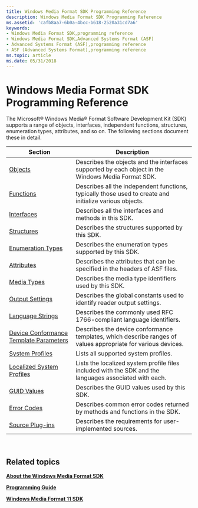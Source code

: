 ```yaml
---
title: Windows Media Format SDK Programming Reference
description: Windows Media Format SDK Programming Reference
ms.assetid: 'cafb8aa7-6b0a-4bcc-b618-2520a31cd7a6'
keywords:
- Windows Media Format SDK,programming reference
- Windows Media Format SDK,Advanced Systems Format (ASF)
- Advanced Systems Format (ASF),programming reference
- ASF (Advanced Systems Format),programming reference
ms.topic: article
ms.date: 05/31/2018
---
```


# Windows Media Format SDK Programming Reference

The Microsoft® Windows Media® Format Software Development Kit (SDK) supports a range of objects, interfaces, independent functions, structures, enumeration types, attributes, and so on. The following sections document these in detail.



| Section                                                                              | Description                                                                                                  |
|--------------------------------------------------------------------------------------|--------------------------------------------------------------------------------------------------------------|
| [Objects](objects.md)                                                               | Describes the objects and the interfaces supported by each object in the Windows Media Format SDK.           |
| [Functions](functions.md)                                                           | Describes all the independent functions, typically those used to create and initialize various objects.      |
| [Interfaces](interfaces.md)                                                         | Describes all the interfaces and methods in this SDK.                                                        |
| [Structures](structures.md)                                                         | Describes the structures supported by this SDK.                                                              |
| [Enumeration Types](enumeration-types.md)                                           | Describes the enumeration types supported by this SDK.                                                       |
| [Attributes](attributes.md)                                                         | Describes the attributes that can be specified in the headers of ASF files.                                  |
| [Media Types](media-types.md)                                                       | Describes the media type identifiers used by this SDK.                                                       |
| [Output Settings](output-settings.md)                                               | Describes the global constants used to identify reader output settings.                                      |
| [Language Strings](language-strings.md)                                             | Describes the commonly used RFC 1766-compliant language identifiers.                                         |
| [Device Conformance Template Parameters](device-conformance-template-parameters.md) | Describes the device conformance templates, which describe ranges of values appropriate for various devices. |
| [System Profiles](system-profiles.md)                                               | Lists all supported system profiles.                                                                         |
| [Localized System Profiles](localized-system-profiles.md)                           | Lists the localized system profile files included with the SDK and the languages associated with each.       |
| [GUID Values](guid-values.md)                                                       | Describes the GUID values used by this SDK.                                                                  |
| [Error Codes](error-codes.md)                                                       | Describes common error codes returned by methods and functions in the SDK.                                   |
| [Source Plug-ins](source-plug-ins.md)                                               | Describes the requirements for user-implemented sources.                                                     |



 

## Related topics

<dl> <dt>

[**About the Windows Media Format SDK**](about-the-windows-media-format-sdk.md)
</dt> <dt>

[**Programming Guide**](programming-guide.md)
</dt> <dt>

[**Windows Media Format 11 SDK**](windows-media-format-11-sdk.md)
</dt> </dl>

 

 




